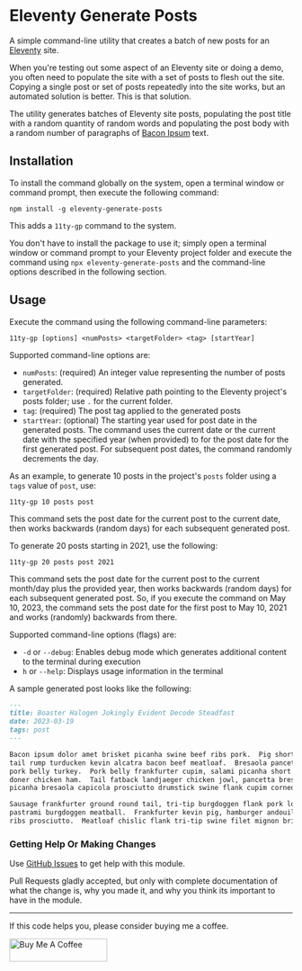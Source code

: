 # Eleventy Generate Posts

A simple command-line utility that creates a batch of new posts for an [Eleventy](https://www.11ty.dev/) site.

When you're testing out some aspect of an Eleventy site or doing a demo, you often need to populate the site with a set of posts to flesh out the site. Copying a single post or set of posts repeatedly into the site works, but an automated solution is better. This is that solution.

The utility generates batches of Eleventy site posts, populating the post title with a random quantity of random words and populating the post body with a random number of paragraphs of [Bacon Ipsum](https://baconipsum.com/) text.

## Installation

To install the command globally on the system, open a terminal window or command prompt, then execute the following command:

```shell
npm install -g eleventy-generate-posts
```

This adds a `11ty-gp` command to the system.

You don't have to install the package to use it; simply open a terminal window or command prompt to your Eleventy project folder and execute the command using `npx eleventy-generate-posts` and the command-line options described in the following section.
## Usage

Execute the command using the following command-line parameters:

```shell
11ty-gp [options] <numPosts> <targetFolder> <tag> [startYear]
```

Supported command-line options are:

* `numPosts`: (required) An integer value representing the number of posts generated.
* `targetFolder`: (required) Relative path pointing to the Eleventy project's posts folder; use `.` for the current folder.
* `tag`: (required) The post tag applied to the generated posts
* `startYear`: (optional) The starting year used for post date in the generated posts. The command uses the current date or the current date with the specified year (when provided) to for the post date for the first generated post. For subsequent post dates, the command randomly decrements the day.

As an example, to generate 10 posts in the project's `posts` folder using a `tags` value of `post`, use:

```shell
11ty-gp 10 posts post
```

This command sets the post date for the current post to the current date, then works backwards (random days) for each subsequent generated post.

To generate 20 posts starting in 2021, use the following:

```shell
11ty-gp 20 posts post 2021
```

This command sets the post date for the current post to the current month/day plus the provided year, then works backwards (random days) for each subsequent generated post. So, if you execute the command on May 10, 2023, the command sets the post date for the first post to May 10, 2021 and works (randomly) backwards from there.

Supported command-line options (flags) are:

* `-d` or `--debug`: Enables debug mode which generates additional content to the terminal during execution
* `h` or `--help`: Displays usage information in the terminal

A sample generated post looks like the following:

```markdown
---
title: Boaster Halogen Jokingly Evident Decode Steadfast
date: 2023-03-19
tags: post
---

Bacon ipsum dolor amet brisket picanha swine beef ribs pork.  Pig short ribs andouille ham ribeye hamburger
tail rump turducken kevin alcatra bacon beef meatloaf.  Bresaola pancetta pig, cupim frankfurter brisket 
pork belly turkey.  Pork belly frankfurter cupim, salami picanha short ribs beef ribs chuck fatback pastrami 
doner chicken ham.  Tail fatback landjaeger chicken jowl, pancetta bresaola picanha.  Pork belly ball tip 
picanha bresaola capicola prosciutto drumstick swine flank cupim corned beef.

Sausage frankfurter ground round tail, tri-tip burgdoggen flank pork loin.  Bresaola landjaeger shoulder 
pastrami burgdoggen meatball.  Frankfurter kevin pig, hamburger andouille tail meatloaf cupim meatball beef 
ribs prosciutto.  Meatloaf chislic flank tri-tip swine filet mignon brisket sirloin turkey porchetta.
```

### Getting Help Or Making Changes

Use [GitHub Issues](https://github.com/johnwargo/eleventy-generate-posts/issues) to get help with this module.

Pull Requests gladly accepted, but only with complete documentation of what the change is, why you made it, and why you think its important to have in the module.

***

If this code helps you, please consider buying me a coffee.

<a href="https://www.buymeacoffee.com/johnwargo" target="_blank"><img src="https://cdn.buymeacoffee.com/buttons/default-orange.png" alt="Buy Me A Coffee" height="41" width="174"></a>